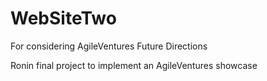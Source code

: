 # WebSiteTwo
For considering AgileVentures Future Directions

Ronin final project to implement an AgileVentures showcase